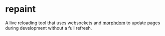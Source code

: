 # repaint

A live reloading tool that uses websockets and [morphdom](https://github.com/patrick-steele-idem/morphdom) to update pages during development without a full refresh.

